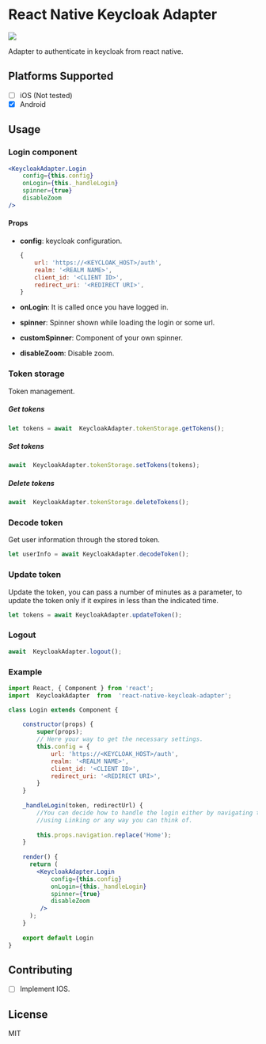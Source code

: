 # React Native Keycloak Adapter

<a href="https://www.npmjs.com/package/react-native-keycloak-adapter"><img src="https://img.shields.io/npm/v/react-native-keycloak-adapter.svg"></a>

Adapter to authenticate in keycloak from react native.

## Platforms Supported

- [ ] iOS (Not tested)
- [x] Android

## Usage 


### Login component

```jsx
<KeycloakAdapter.Login 
    config={this.config} 
    onLogin={this._handleLogin}
    spinner={true}
    disableZoom
/>
```

#### Props
- **config**: keycloak configuration.

	```js
	{
	    url: 'https://<KEYCLOAK_HOST>/auth',
	    realm: '<REALM NAME>',
	    client_id: '<CLIENT ID>',
	    redirect_uri: '<REDIRECT URI>',
	}
	```

- **onLogin**: It is called once you have logged in.
- **spinner**: Spinner shown while loading the login or some url.
- **customSpinner**: Component of your own spinner.
- **disableZoom**: Disable zoom.

### Token storage

Token management.

##### Get tokens

```js
let tokens = await  KeycloakAdapter.tokenStorage.getTokens();
```

##### Set tokens

```js
await  KeycloakAdapter.tokenStorage.setTokens(tokens);
```

##### Delete tokens

```js
await  KeycloakAdapter.tokenStorage.deleteTokens();
```

### Decode token

Get user information through the stored token.

```js
let userInfo = await KeycloakAdapter.decodeToken();
```

### Update token

Update the token, you can pass a number of minutes as a parameter, to update the token only if it expires in less than the indicated time.

```js
let tokens = await KeycloakAdapter.updateToken();
```

### Logout

```js
await  KeycloakAdapter.logout();
```

### Example

```jsx
import React, { Component } from 'react';
import  KeycloakAdapter  from  'react-native-keycloak-adapter';

class Login extends Component {
  
    constructor(props) {
        super(props);
        // Here your way to get the necessary settings.
        this.config = {
            url: 'https://<KEYCLOAK_HOST>/auth',
            realm: '<REALM NAME>',
            client_id: '<CLIENT ID>',
            redirect_uri: '<REDIRECT URI>',
        }
    }
    
    _handleLogin(token, redirectUrl) {
        //You can decide how to handle the login either by navigating to a component, 
        //using Linking or any way you can think of.
        
        this.props.navigation.replace('Home');
    }  
  
    render() {
      return (
        <KeycloakAdapter.Login 
            config={this.config}
            onLogin={this._handleLogin}
            spinner={true}
            disableZoom
         />
      );
    }
    
    export default Login
}
```

## Contributing

- [ ] Implement IOS.

## License

MIT


